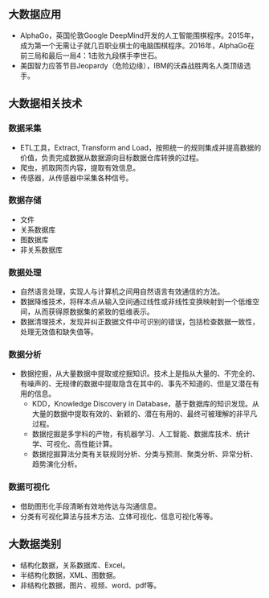 ## 大数据应用

* AlphaGo，英国伦敦Google DeepMind开发的人工智能围棋程序。2015年，成为第一个无需让子就几百职业棋士的电脑围棋程序。2016年，AlphaGo在前三局和最后一局4：1击败九段棋手李世石。
* 美国智力应答节目Jeopardy（危险边缘），IBM的沃森战胜两名人类顶级选手。

## 大数据相关技术

### 数据采集

* ETL工具，Extract, Transform and Load，按照统一的规则集成并提高数据的价值，负责完成数据从数据源向目标数据仓库转换的过程。
* 爬虫，抓取网页内容，提取有效信息。
* 传感器，从传感器中采集各种信号。

### 数据存储

* 文件
* 关系数据库
* 图数据库
* 非关系数据库

### 数据处理

* 自然语言处理，实现人与计算机之间用自然语言有效通信的方法。
* 数据降维技术，将样本点从输入空间通过线性或非线性变换映射到一个低维空间，从而获得原数据集的紧致的低维表示。
* 数据清理技术，发现并纠正数据文件中可识别的错误，包括检查数据一致性，处理无效值和缺失值等。

### 数据分析

* 数据挖掘，从大量数据中提取或挖掘知识。技术上是指从大量的、不完全的、有噪声的、无规律的数据中提取隐含在其中的、事先不知道的、但是又潜在有用的信息。
  * KDD，Knowledge Discovery in Database，基于数据库的知识发现。从大量的数据中提取有效的、新颖的、潜在有用的、最终可被理解的非平凡过程。
  * 数据挖掘是多学科的产物，有机器学习、人工智能、数据库技术、统计学、可视化、高性能计算。
  * 数据挖掘算法分类有关联规则分析、分类与预测、聚类分析、异常分析、趋势演化分析。

### 数据可视化

* 借助图形化手段清晰有效地传达与沟通信息。
* 分类有可视化算法与技术方法、立体可视化、信息可视化等等。

## 大数据类别

* 结构化数据，关系数据库、Excel。
* 半结构化数据，XML、图数据。
* 非结构化数据，图片、视频、word、pdf等。



